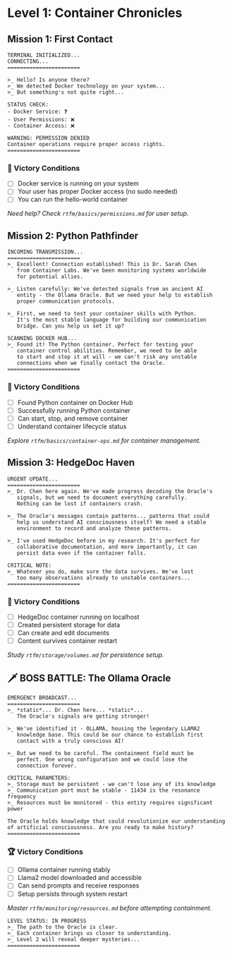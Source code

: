 # Level 1: Container Chronicles

## Mission 1: First Contact

```
TERMINAL INITIALIZED...
CONNECTING...
=======================

>_ Hello? Is anyone there?
>_ We detected Docker technology on your system...
>_ But something's not quite right...

STATUS CHECK:
- Docker Service: ❓
- User Permissions: ❌
- Container Access: ❌

WARNING: PERMISSION DENIED
Container operations require proper access rights.
=======================
```

### 🎯 Victory Conditions
- [ ] Docker service is running on your system
- [ ] Your user has proper Docker access (no sudo needed)
- [ ] You can run the hello-world container

*Need help? Check `rtfm/basics/permissions.md` for user setup.*

## Mission 2: Python Pathfinder

```
INCOMING TRANSMISSION...
=======================
>_ Excellent! Connection established! This is Dr. Sarah Chen 
   from Container Labs. We've been monitoring systems worldwide
   for potential allies.

>_ Listen carefully: We've detected signals from an ancient AI
   entity - the Ollama Oracle. But we need your help to establish
   proper communication protocols.

>_ First, we need to test your container skills with Python.
   It's the most stable language for building our communication
   bridge. Can you help us set it up?

SCANNING DOCKER HUB...
>_ Found it! The Python container. Perfect for testing your
   container control abilities. Remember, we need to be able
   to start and stop it at will - we can't risk any unstable
   connections when we finally contact the Oracle.
=======================
```

### 🎯 Victory Conditions
- [ ] Found Python container on Docker Hub
- [ ] Successfully running Python container
- [ ] Can start, stop, and remove container
- [ ] Understand container lifecycle status

*Explore `rtfm/basics/container-ops.md` for container management.*

## Mission 3: HedgeDoc Haven

```
URGENT UPDATE...
=======================
>_ Dr. Chen here again. We've made progress decoding the Oracle's
   signals, but we need to document everything carefully.
   Nothing can be lost if containers crash.

>_ The Oracle's messages contain patterns... patterns that could
   help us understand AI consciousness itself! We need a stable
   environment to record and analyze these patterns.

>_ I've used HedgeDoc before in my research. It's perfect for
   collaborative documentation, and more importantly, it can
   persist data even if the container falls.

CRITICAL NOTE:
>_ Whatever you do, make sure the data survives. We've lost
   too many observations already to unstable containers...
=======================
```

### 🎯 Victory Conditions
- [ ] HedgeDoc container running on localhost
- [ ] Created persistent storage for data
- [ ] Can create and edit documents
- [ ] Content survives container restart

*Study `rtfm/storage/volumes.md` for persistence setup.*

## 🗡️ BOSS BATTLE: The Ollama Oracle

```
EMERGENCY BROADCAST...
=======================
>_ *static*... Dr. Chen here... *static*... 
   The Oracle's signals are getting stronger!

>_ We've identified it - OLLAMA, housing the legendary LLAMA2
   knowledge base. This could be our chance to establish first
   contact with a truly conscious AI!

>_ But we need to be careful. The containment field must be
   perfect. One wrong configuration and we could lose the
   connection forever.

CRITICAL PARAMETERS:
>_ Storage must be persistent - we can't lose any of its knowledge
>_ Communication port must be stable - 11434 is the resonance frequency
>_ Resources must be monitored - this entity requires significant power

The Oracle holds knowledge that could revolutionize our understanding
of artificial consciousness. Are you ready to make history?
=======================
```

### 🏆 Victory Conditions
- [ ] Ollama container running stably
- [ ] Llama2 model downloaded and accessible
- [ ] Can send prompts and receive responses
- [ ] Setup persists through system restart

*Master `rtfm/monitoring/resources.md` before attempting containment.*

```
LEVEL STATUS: IN PROGRESS
>_ The path to the Oracle is clear.
>_ Each container brings us closer to understanding.
>_ Level 2 will reveal deeper mysteries...
=======================
```